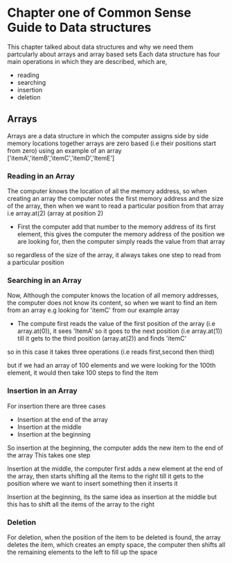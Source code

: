 # Chapter one of Common Sense Guide to Data structures

This chapter talked about data structures and why we need them partcularly about arrays and array based sets
Each data structure has four main operations in which they are described, which are,

- reading
- searching
- insertion
- deletion

## Arrays

Arrays are a data structure in which the computer assigns side by side memory locations together
arrays are zero based (i.e their positions start from zero)
using an example of an array ['itemA','itemB','itemC','itemD','ItemE']

### Reading in an Array

The computer knows the location of all the memory address, so when creating an array the computer notes the first memory address and the size of the array, then when we want to read a particular position from that array i.e array.at(2) (array at position 2)

- First the computer add that number to the memory address of its first element, this gives the computer the memory address of the position we are looking for, then the computer simply reads the value from that array

so regardless of the size of the array, it always takes one step to read from a particular position

### Searching in an Array

Now, Although the computer knows the location of all memory addresses, the computer does not know its content, so when we want to find an item from an array e.g looking for 'itemC' from our example array

- The compute first reads the value of the first position of the array (i.e array.at(0)), it sees 'ItemA' so it goes to the next position (i.e array.at(1)) till it gets to the third position (array.at(2)) and finds 'itemC'

so in this case it takes three operations (i.e reads first,second then third)

but if we had an array of 100 elements and we were looking for the 100th element, it would then take 100 steps to find the item

### Insertion in an Array

For insertion there are three cases

- Insertion at the end of the array
- Insertion at the middle
- Insertion at the beginning

So insertion at the beginning, the computer adds the new item to the end of the array
This takes one step

Insertion at the middle, the computer first adds a new element at the end of the array, then starts shifting all the items to the right till it gets to the position where we want to insert something then it inserts it 



Insertion at the beginning, its the same idea as insertion at the middle but this has to shift all the items of the array to the right

### Deletion
For deletion, when the position of the item to be deleted is found, the array deletes the item, which creates an empty space, the computer then shifts all the remaining elements to the left to fill up the space


